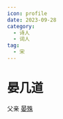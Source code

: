 ```yaml
---
icon: profile
date: 2023-09-28
category:
  - 诗人
  - 词人
tag:
  - 宋
---
```


# 晏几道

<!-- more -->

父亲 [晏殊](./晏殊.md)
